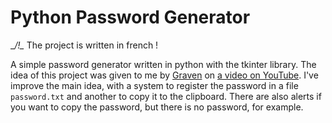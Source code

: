 # Python Password Generator
__/!\__ The project is written in french !


A simple password generator written in python with the tkinter library. The idea of this project was given to me by [Graven](https://www.youtube.com/user/Gravenilvectuto) on [a video on YouTube](https://youtu.be/N4M4W7JPOL4). I've improve the main idea, with a system to register the password in a file `password.txt` and another to copy it to the clipboard. There are also alerts if you want to copy the password, but there is no password, for example.
